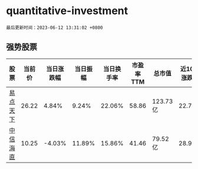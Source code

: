 # quantitative-investment

`最后更新时间：2023-06-12 13:31:02 +0800`

## 强势股票

|股票|当前价|当日涨跌幅|当日振幅|当日换手率|市盈率TTM|总市值|近10日涨跌幅|
|----|----|----|----|----|----|----|----|
|[易点天下](https://xueqiu.com/S/SZ301171)|26.22|4.84%|9.24%|22.06%|58.86|123.73亿|22.7%|
|[中信海直](https://xueqiu.com/S/SZ000099)|10.25|-4.03%|11.89%|15.86%|41.46|79.52亿|28.93%|
